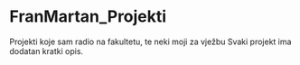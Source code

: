 # FranMartan_Projekti
Projekti koje sam radio na fakultetu, te neki moji za vježbu
Svaki projekt ima dodatan kratki opis.
